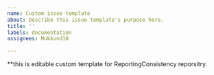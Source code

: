 ```yaml
---
name: Custom issue template
about: Describe this issue template's purpose here.
title: ''
labels: documentation
assignees: Mukkund10

---
```

**this is editable custom template for ReportingConsistency reporsitry.

